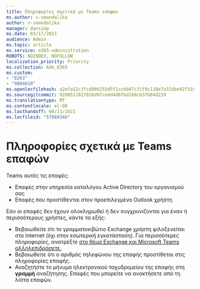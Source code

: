 ```yaml
---
title: Πληροφορίες σχετικά με Teams επαφών
ms.author: v-smandalika
author: v-smandalika
manager: dansimp
ms.date: 03/17/2021
audience: Admin
ms.topic: article
ms.service: o365-administration
ROBOTS: NOINDEX, NOFOLLOW
localization_priority: Priority
ms.collection: Adm_O365
ms.custom:
- "8263"
- "9004610"
ms.openlocfilehash: a2efa52c3fcd90b255d5f1ccbb07c31f9c138e7a31dbe92f318418fb1643601d
ms.sourcegitcommit: 920051182781bd97ce4d4d6fbd268cb37b84d239
ms.translationtype: MT
ms.contentlocale: el-GR
ms.lasthandoff: 08/11/2021
ms.locfileid: "57868346"
---
```

# <a name="information-about-teams-contacts"></a>Πληροφορίες σχετικά με Teams επαφών

Teams αυτές τις επαφές:

- Επαφές στην υπηρεσία καταλόγου Active Directory του οργανισμού σας
- Επαφές που προστίθενται στον προεπιλεγμένο Outlook χρήστη

Εάν οι επαφές δεν έχουν ολοκληρωθεί ή δεν συγχρονίζονται για έναν ή περισσότερους χρήστες, κάντε τα εξής:

- Βεβαιωθείτε ότι το γραμματοκιβώτιο Exchange χρήστη φιλοξενείται στο Internet (όχι στην εσωτερική εγκατάσταση). Για περισσότερες πληροφορίες, ανατρέξτε [στο θέμα Exchange και Microsoft Teams αλληλεπιδράσετε.](https://docs.microsoft.com/microsoftteams/exchange-teams-interact)
- Βεβαιωθείτε ότι ο αριθμός τηλεφώνου της επαφής προστίθεται στις πληροφορίες επαφής.
- Αναζητήστε το μήνυμα ηλεκτρονικού ταχυδρομείου της επαφής στη **γραμμή** αναζήτησης. Επαφές που μπορείτε να ανακτήσετε από τη λίστα επαφών.



